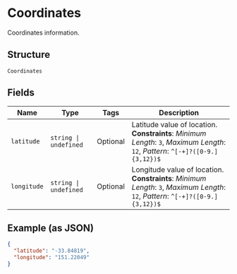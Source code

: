 
# Coordinates

Coordinates information.

## Structure

`Coordinates`

## Fields

| Name | Type | Tags | Description |
|  --- | --- | --- | --- |
| `latitude` | `string \| undefined` | Optional | Latitude value of location.<br>**Constraints**: *Minimum Length*: `3`, *Maximum Length*: `12`, *Pattern*: `^[-+]?([0-9.]{3,12})$` |
| `longitude` | `string \| undefined` | Optional | Longitude value of location.<br>**Constraints**: *Minimum Length*: `3`, *Maximum Length*: `12`, *Pattern*: `^[-+]?([0-9.]{3,12})$` |

## Example (as JSON)

```json
{
  "latitude": "-33.84819",
  "longitude": "151.22049"
}
```

